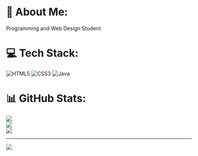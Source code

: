 # 💫 About Me:
Programming and Web Design Student


# 💻 Tech Stack:
![HTML5](https://img.shields.io/badge/html5-%23E34F26.svg?style=for-the-badge&logo=html5&logoColor=white) ![CSS3](https://img.shields.io/badge/css3-%231572B6.svg?style=for-the-badge&logo=css3&logoColor=white) ![Java](https://img.shields.io/badge/java-%23ED8B00.svg?style=for-the-badge&logo=openjdk&logoColor=white)
# 📊 GitHub Stats:
![](https://github-readme-stats.vercel.app/api?username=HiZeGZ&theme=shadow_red&hide_border=false&include_all_commits=false&count_private=false)<br/>
![](https://github-readme-streak-stats.herokuapp.com/?user=HiZeGZ&theme=shadow_red&hide_border=false)<br/>
![](https://github-readme-stats.vercel.app/api/top-langs/?username=HiZeGZ&theme=shadow_red&hide_border=false&include_all_commits=false&count_private=false&layout=compact)

---
[![](https://visitcount.itsvg.in/api?id=HiZeGZ&icon=2&color=4)](https://visitcount.itsvg.in)

<!-- Proudly created with GPRM ( https://gprm.itsvg.in ) -->
<!--
**HiZeGZ/HiZeGZ** is a ✨ _special_ ✨ repository because its `README.md` (this file) appears on your GitHub profile.

Here are some ideas to get you started:

- 🔭 I’m currently working on ...
- 🌱 I’m currently learning ...
- 👯 I’m looking to collaborate on ...
- 🤔 I’m looking for help with ...
- 💬 Ask me about ...
- 📫 How to reach me: ...
- 😄 Pronouns: ...
- ⚡ Fun fact: ...
-->
